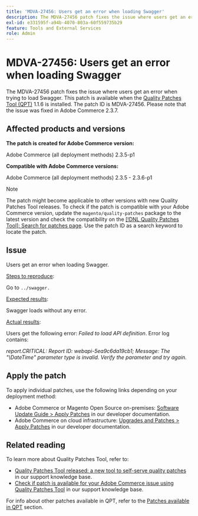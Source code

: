 ```yaml
---
title: 'MDVA-27456: Users get an error when loading Swagger'
description: The MDVA-27456 patch fixes the issue where users get an error when trying to load Swagger. This patch is available when the [Quality Patches Tool (QPT)](https://experienceleague.adobe.com/en/docs/commerce-operations/upgrade-guide/patches/overview) 1.1.6 is installed. The patch ID is MDVA-27456. Please note that the issue was fixed in Adobe Commerce 2.3.7.
exl-id: e331595f-a94b-4070-803a-60f559735b29
feature: Tools and External Services
role: Admin
---
```

# MDVA-27456: Users get an error when loading Swagger

The MDVA-27456 patch fixes the issue where users get an error when trying to load Swagger. This patch is available when the [Quality Patches Tool (QPT)](https://experienceleague.adobe.com/en/docs/commerce-operations/upgrade-guide/patches/overview) 1.1.6 is installed. The patch ID is MDVA-27456. Please note that the issue was fixed in Adobe Commerce 2.3.7.

## Affected products and versions

**The patch is created for Adobe Commerce version:**

Adobe Commerce (all deployment methods) 2.3.5-p1

**Compatible with Adobe Commerce versions:**

Adobe Commerce (all deployment methods) 2.3.5 - 2.3.6-p1

>[!NOTE]
>
>The patch might become applicable to other versions with new Quality Patches Tool releases. To check if the patch is compatible with your Adobe Commerce version, update the `magento/quality-patches` package to the latest version and check the compatibility on the [[!DNL Quality Patches Tool]: Search for patches page](https://experienceleague.adobe.com/tools/commerce-quality-patches/index.html). Use the patch ID as a search keyword to locate the patch.

## Issue

Users get an error when loading Swagger.

<u>Steps to reproduce</u>:

Go to `../swagger.`

<u>Expected results</u>:

Swagger loads without any error.

<u>Actual results</u>:

Users get the following error: *Failed to load API definition*. Error log contains:

*report.CRITICAL: Report ID: webapi-5ea9c6da19cb1; Message: The "\DateTime" parameter type is invalid. Verify the parameter and try again.*

## Apply the patch

To apply individual patches, use the following links depending on your deployment method:

* Adobe Commerce or Magento Open Source on-premises: [Software Update Guide > Apply Patches](https://experienceleague.adobe.com/en/docs/commerce-operations/tools/quality-patches-tool/usage) in our developer documentation.
* Adobe Commerce on cloud infrastructure: [Upgrades and Patches > Apply Patches](https://experienceleague.adobe.com/en/docs/commerce-cloud-service/user-guide/develop/upgrade/apply-patches) in our developer documentation.

## Related reading

To learn more about Quality Patches Tool, refer to:

* [Quality Patches Tool released: a new tool to self-serve quality patches](/help/announcements/adobe-commerce-announcements/magento-quality-patches-released-new-tool-to-self-serve-quality-patches.md) in our support knowledge base.
* [Check if patch is available for your Adobe Commerce issue using Quality Patches Tool](/help/support-tools/patches-available-in-qpt-tool/check-patch-for-magento-issue-with-magento-quality-patches.md) in our support knowledge base.

For info about other patches available in QPT, refer to the [Patches available in QPT](https://support.magento.com/hc/en-us/sections/360010506631-Patches-available-in-QPT-tool-) section.
